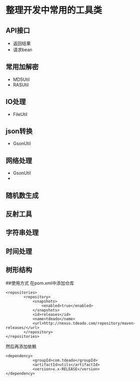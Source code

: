 # 整理开发中常用的工具类

## API接口
* 返回结果
* 请求bean

## 常用加解密
* MD5Util
* RASUtil

## IO处理
* FileUtil

## json转换
* GsonUtil

## 网络处理
* GsonUtil
* 
## 随机数生成

## 反射工具

## 字符串处理

## 时间处理

## 树形结构


##使用方式
在pom.xml中添加仓库
```
<repositories>
        <repository>
            <snapshots>
                <enabled>true</enabled>
            </snapshots>
            <id>releases</id>
            <name>tdeado</name>
            <url>http://nexus.tdeado.com/repository/maven-releases/</url>
        </repository>
</repositories>
```
然后再添加依赖
```
<dependency>
            <groupId>com.tdeado</groupId>
            <artifactId>utils</artifactId>
            <version>x.x-RELEASE</version>
</dependency>
```